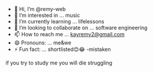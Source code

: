 - 👋 Hi, I’m @remy-web
- 👀 I’m interested in ... music
- 🌱 I’m currently learning ... lifelessons
- 💞️ I’m looking to collaborate on ... software engineering 
- 📫 How to reach me ... kayremy2@gmail.com
- 😄 Pronouns: ... me&we
- ⚡ Fun fact: ... shortlisted😊😂
-mistaken
<!---
remy-web/remy-web is a ✨ special ✨ repository because its `README.md` (this file) appears on your GitHub profile.
You can click the Preview link to take a look at your changes.
--->
if you try to study me you will die struggling 
